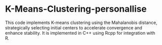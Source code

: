# K-Means-Clustering-personallise
This code implements K-means clustering using the Mahalanobis distance, strategically selecting initial centers to accelerate convergence and enhance stability. It is implemented in C++ using Rcpp for integration with R.

